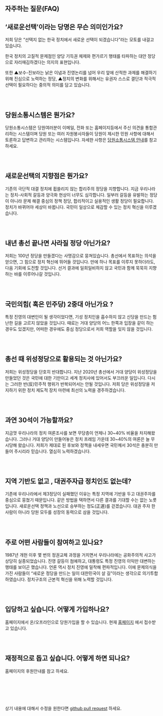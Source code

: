 ## 자주하는 질문(FAQ)

## ‘새로운선택’이라는 당명은 무슨 의미인가요?
저희 당은 “선택지 없는 한국 정치에서 새로운 선택이 되겠습니다”라는 모토를 내걸고 있습니다. 

한국 정치의 고질적 문제점인 양당 기득권 체제와 편가르기 행태를 타파하는 대안 정당으로 자리매김하겠다는 의지의 표현입니다. 

또한 ▲보수-진보라는 낡은 이념과 진영논리를 넘어 우리 앞에 산적한 과제를 해결하기 위해 진심으로 노력하는 정당, ▲정치의 변화를 위해서는 유권자 스스로 결단과 적극적 선택이 필요하다는 중의적 의미를 담고 있습니다. 

### &nbsp;  
## 당원소통시스템은 뭔가요?
당원소통시스템은 당원여러분이 이메일, 전화 또는 홈페이지등에서 주신 의견을 통합관리하는 시스템이며 당원 또는 여러 자원봉사자들이 당원이 제시한 민원 사항에 대해서 토론하고 답변하고 관리하는 시스템입니다. 
자세한 사항은 [당원소통시스템 안내](https://newparty.kr/#/home/document/helpdesk.md)를 참고 하세요.

### &nbsp;  
## 새로운선택의 지향점은 뭔가요?
기존의 극단적 대결 정치에 휩쓸리지 않는 합리주의 정당을 지향합니다. 지금 우리나라는 정치-사회적 갈등과 양극화 현상이 너무도 심각합니다. 일부러 갈등을 유발하는 정당이 아니라 문제 해결 중심의 정책 정당, 합리적이고 실용적인 생활 정당이 필요합니다. 정치가 바뀌어야 세상이 바뀝니다. 국민이 일상으로 체감할 수 있는 정치 혁신을 이루겠습니다. 
### &nbsp;  
## 내년 총선 끝나면 사라질 정당 아닌가요?
저희는 100년 정당을 만들겠다는 사명감으로 뭉쳐있습니다. 총선에서 목표하는 의석을 얻으면, 그 힘으로 정치 혁신에 뛰어들 것입니다. 만에 하나 목표를 이루지 못하더라도, 다음 기회에 도전할 것입니다. 선거 결과에 일희일비하지 않고 국민과 함께 묵묵히 지향하는 바를 이루어나갈 것입니다.  
### &nbsp;  
## 국민의힘( 혹은 민주당) 2중대 아닌가요 ?
특정 진영의 대변인이 될 생각이었다면, 기성 정치인을 흡수하지 않고 신당을 만드는 험난한 길을 고르지 않았을 것입니다. 때로는 거대 양당의 어느 한쪽과 입장을 같이 하는 경우도 있겠지만, 어떠한 경우에도 중심 정당으로서 저희 역할을 잊지 않을 것입니다. 
### &nbsp;  
## 총선 때 위성정당으로 활용되는 것 아닌가요?
저희는 위성정당을 단호히 반대합니다. 지난 2020년 총선에서 거대 양당이 위성정당을 만들었던 것은 국민에 대한 기만이고 세계 정치사에 있어서도 부끄러운 일입니다. 다시는 그러한 반(反)민주적 행위가 반복되어서는 안될 것입니다. 저희 당은 위성정당을 저지하기 위한 정치 제도적 장치 마련에 최선의 노력을 경주하겠습니다. 
### &nbsp;  
## 과연 30석이 가능할까요?
지금껏 우리나라의 정치 여론조사를 보면 무당층이 언제나 30~40% 비율을 차지해왔습니다. 그러나 거대 양당이 만들어놓은 정치 프레임 가운데 30~40%의 여론은 늘 무시당해 왔습니다. 저희가 제대로 된 후보와 정책을 내세우면 국민께서 30석은 충분히 만들어 주시리라 믿습니다. 열심히 노력하겠습니다. 
### &nbsp;  
## 지역 기반도 없고 , 대권주자급 정치인도 없는데?
기존에 우리나라에서 제3정당이 실패했던 이유는 특정 지역에 기반을 두고 대권주자를 중심으로 뭉쳤기 때문입니다. 같은 방법을 택하면서 다른 결과를 기대할 수는 없는 노릇입니다. 새로운선택 정책과 노선으로 승부하는 정도(正道)를 걷겠습니다. 대권 주자 한 사람이 아니라 당원 모두를 성장의 동력으로 삼을 것입니다.

### &nbsp;  
## 주로 어떤 사람들이 참여하고 있나요?
1987년 개헌 이후 몇 번의 정권교체 과정을 거치면서 우리나라에는 공화주의적 사고가 상당히 실종되었습니다. 진영 갈등이 첨예하고, 대통령도 특정 진영의 이익만 대변하는 행태를 보이곤 했습니다. 언론 역시 정치 진영에 밀착해 편파적입니다. 이에 문제의식을 가진 사람들이 “새로운 정당을 만드는 일이 대한민국이 살 길”이라는 생각으로 의기투합하였습니다. 정치구조의 근본적 혁신을 위해 노력할 것입니다.  
### &nbsp;  
## 입당하고 싶습니다. 어떻게 가입하나요?
홈페이지에서 온/오프라인으로 당원가입을 할 수 있습니다. 현재 [홈페이지](https://newparty.kr) 에서 접수받고 있습니다.
### &nbsp;  
## 재정적으로 돕고 싶습니다. 어떻게 하면 되나요?
홈페이지의 후원안내를 참고 하세요.
### &nbsp;  
### &nbsp;  
상기 내용에 대해서 수정을 원한다면 [github pull request](https://github.com/lcw99/newparty-cms) 하세요.